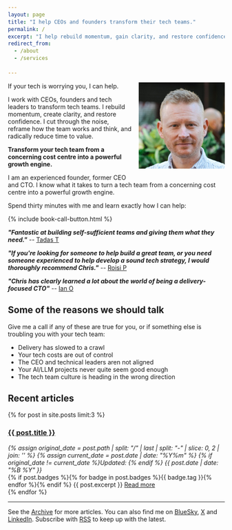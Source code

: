 ```yaml
---
layout: page
title: "I help CEOs and founders transform their tech teams."
permalink: /
excerpt: "I help rebuild momentum, gain clarity, and restore confidence across tech organisations large and small."
redirect_from:
  - /about
  - /services

---
```


<img alt='Chris Parsons' src='/assets/img/chris-headshot-2022-cropped.jpg' class='rounded-lg' style='margin: 0 0 1em 1em; float: right; width:200px'/>

If your tech is worrying you, I can help.

I work with CEOs, founders and tech leaders to transform tech teams. I rebuild momentum, create clarity, and restore confidence. I cut through the noise, reframe how the team works and think, and radically reduce time to value.

__Transform your tech team from a concerning cost centre into a powerful growth engine.__

I am an experienced founder, former CEO and CTO. I know what it takes to turn a tech team from a concerning cost centre into a powerful growth engine.

Spend thirty minutes with me and learn exactly how I can help:

{% include book-call-button.html %}

**_"Fantastic at building self-sufficient teams and giving them what they need."_** -- [Tadas T](https://www.linkedin.com/in/tamosauskas/)

**_"If you're looking for someone to help build a great team, or you need someone experienced to help develop a sound tech strategy, I would thoroughly recommend Chris."_** -- [Roisi P](https://www.linkedin.com/in/roisiproven/)

**_"Chris has clearly learned a lot about the world of being a delivery-focused CTO"_** -- [Ian O](https://www.linkedin.com/in/ianozsvald/)

<script async data-uid="dadc23073e" src="https://chrismdp.kit.com/dadc23073e/index.js"></script>

<!--more-->

## Some of the reasons we should talk

Give me a call if any of these are true for you, or if something else is troubling you with your tech team:

- Delivery has slowed to a crawl
- Your tech costs are out of control
- The CEO and technical leaders aren not aligned
- Your AI/LLM projects never quite seem good enough
- The tech team culture is heading in the wrong direction

## Recent articles

{% for post in site.posts limit:3 %}
   <div class="post-preview py-4">
   <h3><a href="{{ site.baseurl }}{{ post.url }}">{{ post.title }}</a></h3>

   <div style='font-style: italic' class="pb-1 post-date">
   {% assign original_date = post.path | split: "/" | last | split: "-" | slice: 0, 2 | join: '' %}
   {% assign current_date = post.date | date: "%Y%m" %}
   {% if original_date != current_date %}Updated: {% endif %}
   {{ post.date | date: "%B %Y" }}
   </div>
   {% if post.badges %}{% for badge in post.badges %}<span class="badge badge-{{ badge.type }}">{{ badge.tag }}</span>{% endfor %}{% endif %}
   {{ post.excerpt }}
   <a class='underline' href="{{ site.baseurl }}{{ post.url }}">Read more</a>
   </div>
{% endfor %}

<hr>

See the <a href="{{ site.baseurl }}/all/">Archive</a> for more articles. You can also find me on [BlueSky](https://bsky.app/profile/chrismdp.com), [X](https://x.com/chrismdp) and [LinkedIn](https://linkedin.com/in/chrisparsons). Subscribe with <a href="{{ site.baseurl }}/feed.xml">RSS</a> to keep up with the latest.
